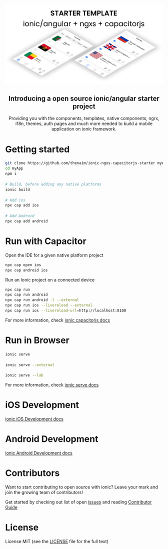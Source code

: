 <p align="center"><img src="./github-project-cover.png"></p>

<h2 align="center">
  Introducing a open source ionic/angular starter project
</h2>

<p align="center">
  Providing you with the components, templates, native components, ngrx, i18n, themes, auth pages and much more needed to build a mobile application on ionic framework.
</p>

# Getting started

```bash
git clone https://github.com/thenaim/ionic-ngxs-capacitorjs-starter myApp
cd myApp
npm i

# Build, before adding any native platforms
ionic build

# Add ios
npx cap add ios

# Add Android
npx cap add android
```

# Run with Capacitor

Open the IDE for a given native platform project

```bash
npx cap open ios
npx cap android ios
```

Run an Ionic project on a connected device

```bash
npx cap run
npx cap run android
npx cap run android -l --external
npx cap run ios --livereload --external
npx cap run ios --livereload-url=http://localhost:8100
```

For more information, check [ionic capacitorjs docs](https://ionicframework.com/docs/cli/commands/capacitor-run)

# Run in Browser

```bash
ionic serve

ionic serve --external

ionic serve --lab
```

For more information, check [ionic serve docs](https://ionicframework.com/docs/cli/commands/serve)

# iOS Development

[ionic iOS Development docs](https://ionicframework.com/docs/developing/ios)

# Android Development

[ionic Android Development docs](https://ionicframework.com/docs/developing/android)

# Contributors

Want to start contributing to open source with ionic? Leave your mark and join the growing team of contributors!

Get started by checking out list of open [issues](https://github.com/thenaim/ionic-ngxs-capacitorjs-starter/issues) and reading [Contributor Guide](https://github.com/thenaim/ionic-ngxs-capacitorjs-starter/blob/master/CONTRIBUTING.md)

# License

License MIT (see the [LICENSE](https://github.com/thenaim/ionic-ngxs-capacitorjs-starter/blob/master/LICENSE) file for the full text)
